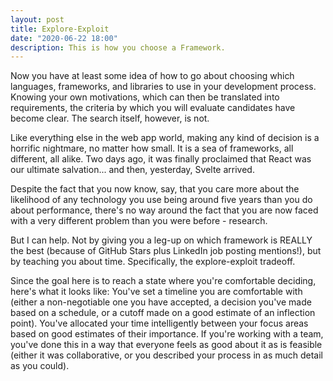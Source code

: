 ```yaml
---
layout: post
title: Explore-Exploit
date: "2020-06-22 18:00"
description: This is how you choose a Framework.
---
```

Now you have at least some idea of how to go about choosing which languages, frameworks, and libraries to use in your development process. Knowing your own motivations, which can then be translated into requirements, the criteria by which you will evaluate candidates have become clear. The search itself, however, is not.

Like everything else in the web app world, making any kind of decision is a horrific nightmare, no matter how small. It is a sea of frameworks, all different, all alike. Two days ago, it was finally proclaimed that React was our ultimate salvation... and then, yesterday, Svelte arrived.

Despite the fact that you now know, say, that you care more about the likelihood of any technology you use being around five years than you do about performance, there's no way around the fact that you are now faced with a very different problem than you were before - research.

But I can help. Not by giving you a leg-up on which framework is REALLY the best (because of GitHub Stars plus LinkedIn job posting mentions!), but by teaching you about time. Specifically, the explore-exploit tradeoff.

Since the goal here is to reach a state where you're comfortable deciding, here's what it looks like: You've set a timeline you are comfortable with (either a non-negotiable one you have accepted, a decision you've made based on a schedule, or a cutoff made on a good estimate of an inflection point). You've allocated your time intelligently between your focus areas based on good estimates of their importance. If you're working with a team, you've done this in a way that everyone feels as good about it as is feasible (either it was collaborative, or you described your process in as much detail as you could).
